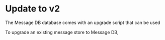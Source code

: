 # Update to v2

The Message DB database comes with an upgrade script that can be used

To upgrade an existing message store to Message DB,
